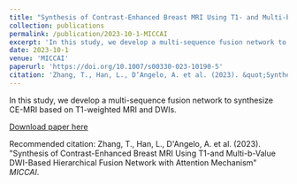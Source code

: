 ```yaml
---
title: "Synthesis of Contrast-Enhanced Breast MRI Using T1- and Multi-b-Value DWI-Based Hierarchical Fusion Network with Attention Mechanism"
collection: publications
permalink: /publication/2023-10-1-MICCAI
excerpt: 'In this study, we develop a multi-sequence fusion network to synthesize CE-MRI based on T1-weighted MRI and DWIs.'
date: 2023-10-1
venue: 'MICCAI'
paperurl: 'https://doi.org/10.1007/s00330-023-10190-5'
citation: 'Zhang, T., Han, L., D‘Angelo, A. et al. (2023). &quot;Synthesis of Contrast-Enhanced Breast MRI Using T1-and Multi-b-Value DWI-Based Hierarchical Fusion Network with Attention Mechanism.&quot; <i>MICCAI</i>.'
---
```

In this study, we develop a multi-sequence fusion network to synthesize CE-MRI based on T1-weighted MRI and DWIs.

[Download paper here](https://doi.org/10.1007/978-3-031-43990-2_8)

Recommended citation: Zhang, T., Han, L., D'Angelo, A. et al. (2023). "Synthesis of Contrast-Enhanced Breast MRI Using T1-and Multi-b-Value DWI-Based Hierarchical Fusion Network with Attention Mechanism" <i>MICCAI</i>.
